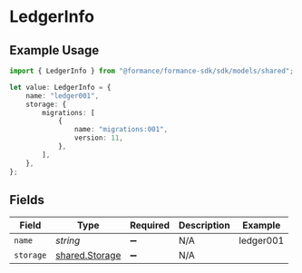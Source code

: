# LedgerInfo

## Example Usage

```typescript
import { LedgerInfo } from "@formance/formance-sdk/sdk/models/shared";

let value: LedgerInfo = {
    name: "ledger001",
    storage: {
        migrations: [
            {
                name: "migrations:001",
                version: 11,
            },
        ],
    },
};
```

## Fields

| Field                                                   | Type                                                    | Required                                                | Description                                             | Example                                                 |
| ------------------------------------------------------- | ------------------------------------------------------- | ------------------------------------------------------- | ------------------------------------------------------- | ------------------------------------------------------- |
| `name`                                                  | *string*                                                | :heavy_minus_sign:                                      | N/A                                                     | ledger001                                               |
| `storage`                                               | [shared.Storage](../../../sdk/models/shared/storage.md) | :heavy_minus_sign:                                      | N/A                                                     |                                                         |
